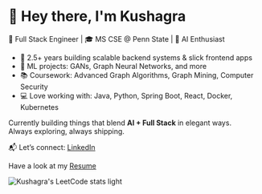 # 👋 Hey there, I'm Kushagra

🚀 Full Stack Engineer | 🎓 MS CSE @ Penn State | 🧠 AI Enthusiast

- 🧱 2.5+ years building scalable backend systems & slick frontend apps  
- 🧠 ML projects: GANs, Graph Neural Networks, and more  
- 📚 Coursework: Advanced Graph Algorithms, Graph Mining, Computer Security  
- 💻 Love working with: Java, Python, Spring Boot, React, Docker, Kubernetes  

Currently building things that blend **AI + Full Stack** in elegant ways.  
Always exploring, always shipping.  

📬 Let’s connect: [LinkedIn](https://www.linkedin.com/in/kush1499)  

Have a look at my [Resume](https://drive.google.com/file/d/1zW3y7dErg8JIbvj2bG1Wxh70xNwCloqO/view?usp=sharing)

![Kushagra's LeetCode stats light](https://leetcode-badge-sage.vercel.app/badge/kush1499?bgColor=fff)
